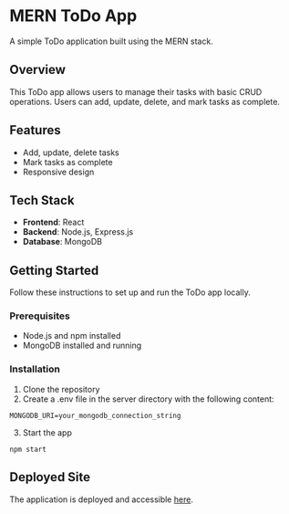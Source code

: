 # MERN ToDo App

A simple ToDo application built using the MERN stack.
## Overview

This ToDo app allows users to manage their tasks with basic CRUD operations. Users can add, update, delete, and mark tasks as complete.

## Features

- Add, update, delete tasks
- Mark tasks as complete
- Responsive design

## Tech Stack

- **Frontend**: React
- **Backend**: Node.js, Express.js
- **Database**: MongoDB


## Getting Started

Follow these instructions to set up and run the ToDo app locally.

### Prerequisites

- Node.js and npm installed
- MongoDB installed and running

### Installation

1. Clone the repository
2. Create a .env file in the server directory with the following content:
```
MONGODB_URI=your_mongodb_connection_string
```
3. Start the app
```
npm start
```
## Deployed Site

The application is deployed and accessible [here](https://benevolent-rolypoly-7932d1.netlify.app/).
